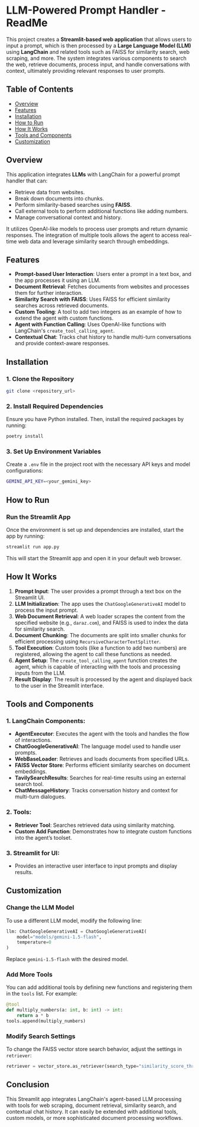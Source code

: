 # LLM-Powered Prompt Handler - ReadMe

This project creates a **Streamlit-based web application** that allows users to input a prompt, which is then processed by a **Large Language Model (LLM)** using **LangChain** and related tools such as FAISS for similarity search, web scraping, and more. The system integrates various components to search the web, retrieve documents, process input, and handle conversations with context, ultimately providing relevant responses to user prompts.

## Table of Contents
- [Overview](#overview)
- [Features](#features)
- [Installation](#installation)
- [How to Run](#how-to-run)
- [How It Works](#how-it-works)
- [Tools and Components](#tools-and-components)
- [Customization](#customization)

## Overview

This application integrates **LLMs** with LangChain for a powerful prompt handler that can:
- Retrieve data from websites.
- Break down documents into chunks.
- Perform similarity-based searches using **FAISS**.
- Call external tools to perform additional functions like adding numbers.
- Manage conversational context and history.
  
It utilizes OpenAI-like models to process user prompts and return dynamic responses. The integration of multiple tools allows the agent to access real-time web data and leverage similarity search through embeddings.

## Features

- **Prompt-based User Interaction**: Users enter a prompt in a text box, and the app processes it using an LLM.
- **Document Retrieval**: Fetches documents from websites and processes them for further interaction.
- **Similarity Search with FAISS**: Uses FAISS for efficient similarity searches across retrieved documents.
- **Custom Tooling**: A tool to add two integers as an example of how to extend the agent with custom functions.
- **Agent with Function Calling**: Uses OpenAI-like functions with LangChain's `create_tool_calling_agent`.
- **Contextual Chat**: Tracks chat history to handle multi-turn conversations and provide context-aware responses.

## Installation

### 1. Clone the Repository
```bash
git clone <repository_url>
```

### 2. Install Required Dependencies
Ensure you have Python installed. Then, install the required packages by running:
```bash
poetry install
```

### 3. Set Up Environment Variables
Create a `.env` file in the project root with the necessary API keys and model configurations:
```bash
GEMINI_API_KEY=<your_gemini_key>
```

## How to Run

### Run the Streamlit App
Once the environment is set up and dependencies are installed, start the app by running:

```bash
streamlit run app.py
```

This will start the Streamlit app and open it in your default web browser.

## How It Works

1. **Prompt Input**: The user provides a prompt through a text box on the Streamlit UI.
2. **LLM Initialization**: The app uses the `ChatGoogleGenerativeAI` model to process the input prompt.
3. **Web Document Retrieval**: A web loader scrapes the content from the specified website (e.g., `daraz.com`), and FAISS is used to index the data for similarity search.
4. **Document Chunking**: The documents are split into smaller chunks for efficient processing using `RecursiveCharacterTextSplitter`.
5. **Tool Execution**: Custom tools (like a function to add two numbers) are registered, allowing the agent to call these functions as needed.
6. **Agent Setup**: The `create_tool_calling_agent` function creates the agent, which is capable of interacting with the tools and processing inputs from the LLM.
7. **Result Display**: The result is processed by the agent and displayed back to the user in the Streamlit interface.

## Tools and Components

### 1. **LangChain Components**:
   - **AgentExecutor**: Executes the agent with the tools and handles the flow of interactions.
   - **ChatGoogleGenerativeAI**: The language model used to handle user prompts.
   - **WebBaseLoader**: Retrieves and loads documents from specified URLs.
   - **FAISS Vector Store**: Performs efficient similarity searches on document embeddings.
   - **TavilySearchResults**: Searches for real-time results using an external search tool.
   - **ChatMessageHistory**: Tracks conversation history and context for multi-turn dialogues.
   
### 2. **Tools**:
   - **Retriever Tool**: Searches retrieved data using similarity matching.
   - **Custom Add Function**: Demonstrates how to integrate custom functions into the agent’s toolset.

### 3. **Streamlit for UI**:
   - Provides an interactive user interface to input prompts and display results.
   
## Customization

### Change the LLM Model
To use a different LLM model, modify the following line:
```python
llm: ChatGoogleGenerativeAI = ChatGoogleGenerativeAI(
    model="models/gemini-1.5-flash",
    temperature=0
)
```
Replace `gemini-1.5-flash` with the desired model.

### Add More Tools
You can add additional tools by defining new functions and registering them in the `tools` list. For example:
```python
@tool
def multiply_numbers(a: int, b: int) -> int:
    return a * b
tools.append(multiply_numbers)
```

### Modify Search Settings
To change the FAISS vector store search behavior, adjust the settings in `retriever`:
```python
retriever = vector_store.as_retriever(search_type="similarity_score_threshold", search_kwargs={'score_threshold': 0.8})
```

## Conclusion

This Streamlit app integrates LangChain's agent-based LLM processing with tools for web scraping, document retrieval, similarity search, and contextual chat history. It can easily be extended with additional tools, custom models, or more sophisticated document processing workflows.

